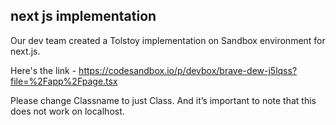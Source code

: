 ## next js implementation

Our dev team created a Tolstoy implementation on Sandbox environment for next.js.

Here's the link - https://codesandbox.io/p/devbox/brave-dew-j5lqss?file=%2Fapp%2Fpage.tsx

Please change Classname to just Class. And it’s important to note that this does not work on localhost.
